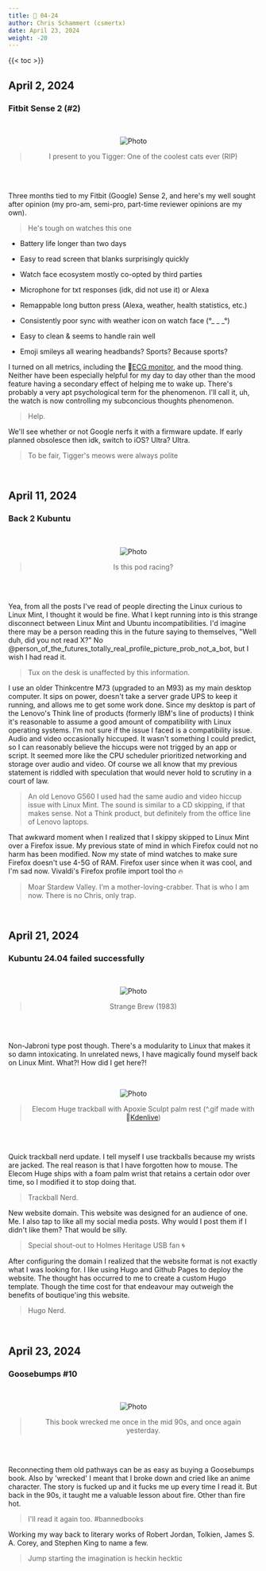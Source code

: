 ```yaml
---
title: 📁 04-24
author: Chris Schammert (csmertx)
date: April 23, 2024
weight: -20
---
```


<!--more-->

{{< toc >}}

## April 2, 2024
### Fitbit Sense 2 (#2)

<br />
<div style="text-align: center;">

![Photo](/Blog/daynight/2024/images/tigger_the_house_cat_explaining_why_he_cant_leave_his_post.jpg "Picture of an orange cat named Tigger taking a break from staring out an open window to meow at me")

> I present to you Tigger: One of the coolest cats ever (RIP)

<br />

</div><br />

Three months tied to my Fitbit (Google) Sense 2, and here's my well sought after opinion (my pro-am, semi-pro, part-time reviewer opinions are my own).

> He's tough on watches this one

- Battery life longer than two days

- Easy to read screen that blanks surprisingly quickly

- Watch face ecosystem mostly co-opted by third parties

- Microphone for txt responses (idk, did not use it) or Alexa

- Remappable long button press (Alexa, weather, health statistics, etc.)

- Consistently poor sync with weather icon on watch face (°_ _ _°)

- Easy to clean & seems to handle rain well

- Emoji smileys all wearing headbands? Sports? Because sports?

I turned on all metrics, including the 🔗[ECG monitor](https://www.fitbit.com/global/fi/technology/ecg "Fitbit | ECG"), and the mood thing. Neither have been especially helpful for my day to day other than the mood feature having a secondary effect of helping me to wake up. There's probably a very apt psychological term for the phenomenon. I'll call it, uh, the watch is now controlling my subconcious thoughts phenomenon.

> Help.

We'll see whether or not Google nerfs it with a firmware update. If early planned obsolesce then idk, switch to iOS? Ultra? Ultra.

> To be fair, Tigger's meows were always polite

<br />

## April 11, 2024
### Back 2 Kubuntu

<br />
<div style="text-align: center;">

![Photo](/Blog/daynight/2024/images/Screenshot_20240411_173612_kubuntu_23_10.png "Screenshot of Kubuntu 23.10 configured with the Patak wallpaper, and ChromeOSKDE KDE Plasma theme
PSA - R. Circles (their Empros album is seen on the taskbar) is an American post-rock band from Chicago (formed 2004)")

> Is this pod racing?

<br />

</div><br />

Yea, from all the posts I've read of people directing the Linux curious to Linux Mint, I thought it would be fine. What I kept running into is this strange disconnect between Linux Mint and Ubuntu incompatibilities. I'd imagine there may be a person reading this in the future saying to themselves, "Well duh, did you not read X?" No @person_of_the_futures_totally_real_profile_picture_prob_not_a_bot, but I wish I had read it.

> Tux on the desk is unaffected by this information.

I use an older Thinkcentre M73 (upgraded to an M93) as my main desktop computer. It sips on power, doesn't take a server grade UPS to keep it running, and allows me to get some work done. Since my desktop is part of the Lenovo's Think line of products (formerly IBM's line of products) I think it's reasonable to assume a good amount of compatibility with Linux operating systems. I'm not sure if the issue I faced is a compatibility issue. Audio and video occasionally hiccuped. It wasn't something I could predict, so I can reasonably believe the hiccups were not trigged by an app or script. It seemed more like the CPU scheduler prioritized networking and storage over audio and video. Of course we all know that my previous statement is riddled with speculation that would never hold to scrutiny in a court of law.

> An old Lenovo G560 I used had the same audio and video hiccup issue with Linux Mint. The sound is similar to a CD skipping, if that makes sense. Not a Think product, but definitely from the office line of Lenovo laptops.

That awkward moment when I realized that I skippy skipped to Linux Mint over a Firefox issue. My previous state of mind in which Firefox could not no harm has been modified. Now my state of mind watches to make sure Firefox doesn't use 4-5G of RAM. Firefox user since when it was cool, and I'm sad now. Vivaldi's Firefox profile import tool tho 🔥

> Moar Stardew Valley. I'm a mother-loving-crabber. That is who I am now. There is no Chris, only trap.

<br />

## April 21, 2024
### Kubuntu 24.04 failed successfully

<br />
<div style="text-align: center;">

![Photo](/Blog/daynight/2024/images/strange_brew_beauty.gif "Opening scene from the movie Strange Brew (1983)")

> Strange Brew (1983)

<br />

</div><br />

Non-Jabroni type post though. There's a modularity to Linux that makes it so damn intoxicating. In unrelated news, I have magically found myself back on Linux Mint. What?! How did I get here?!

<br />
<div style="text-align: center;">

![Photo](/Blog/daynight/2024/images/elecom_huge_apoxie_sculpt_palm_rest.gif "Overtly artist gif of my freshly modded Elecom Huge trackball")

> Elecom Huge trackball with Apoxie Sculpt palm rest (^.gif made with 🔗[Kdenlive](https://kdenlive.org/en/ "Kdenlive.org | Homepage"))

<br />

</div><br />

Quick trackball nerd update. I tell myself I use trackballs because my wrists are jacked. The real reason is that I have forgotten how to mouse. The Elecom Huge ships with a foam palm wrist that retains a certain odor over time, so I modified it to stop doing that.

> Trackball Nerd.

New website domain. This website was designed for an audience of one. Me. I also tap to like all my social media posts. Why would I post them if I didn't like them? That would be silly.

> Special shout-out to Holmes Heritage USB fan 🌀

After configuring the domain I realized that the website format is not exactly what I was looking for. I like using Hugo and Github Pages to deploy the website. The thought has occurred to me to create a custom Hugo template. Though the time cost for that endeavour may outweigh the benefits of boutique'ing this website.

> Hugo Nerd.

<br />

## April 23, 2024
### Goosebumps #10

<br />
<div style="text-align: center;">

![Photo](/Blog/daynight/2024/images/goosebumps_10_the_ghost_next_door.jpg "Goosebumps book #10 - The Ghost Next Door - 1st Printing of the original series")

> This book wrecked me once in the mid 90s, and once again yesterday.

<br />

</div><br />

Reconnecting them old pathways can be as easy as buying a Goosebumps book. Also by 'wrecked' I meant that I broke down and cried like an anime character. The story is fucked up and it fucks me up every time I read it. But back in the 90s, it taught me a valuable lesson about fire. Other than fire hot.

> I'll read it again too. #bannedbooks

Working my way back to literary works of Robert Jordan, Tolkien, James S. A. Corey, and Stephen King to name a few.

> Jump starting the imagination is heckin hecktic

<br />
